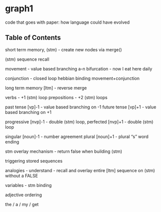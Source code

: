 # graph1
code that goes with paper: how language could have evolved

Table of Contents
-----------------------------------

short term memory, (stm)                - create new nodes via merge()

(stm) sequence recall

movement                                        - value based branching
a-n bifurcation		                     - now I eat here daily

conjunction                                      - closed loop hebbian binding
movement+conjunction


long term memory  [ltm]              - reverse merge

verbs                                           -  +1 (stm) loop
prepositions                                -  +2 (stm) loops

past   tense  [vp]-1                        - value based branching on -1
future tense  [vp]+1                       - value based branching on +1

progressive   [nvp]-1                      - double (stm) loop,
perfected       [nvp]+1                     - double (stm) loop

singular        [noun]-1   	     - number agreement
plural            [noun]+1                   - plural “s” word ending

stm overlay  mechanism              - return false when building (stm)

triggering stored sequences

analogies			     -  understand - recall and overlay entire [ltm] sequence 
				                        on (stm) without a FALSE

variables                                     - stm binding

adjective ordering

the / a / my / get

